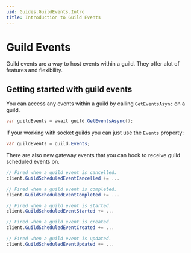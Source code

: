 ```yaml
---
uid: Guides.GuildEvents.Intro
title: Introduction to Guild Events
---
```


# Guild Events

Guild events are a way to host events within a guild. They offer alot of features and flexibility.

## Getting started with guild events

You can access any events within a guild by calling `GetEventsAsync` on a guild.

```cs
var guildEvents = await guild.GetEventsAsync();
```

If your working with socket guilds you can just use the `Events` property:

```cs
var guildEvents = guild.Events;
```

There are also new gateway events that you can hook to receive guild scheduled events on.

```cs
// Fired when a guild event is cancelled.
client.GuildScheduledEventCancelled += ...

// Fired when a guild event is completed.
client.GuildScheduledEventCompleted += ...

// Fired when a guild event is started.
client.GuildScheduledEventStarted += ...

// Fired when a guild event is created.
client.GuildScheduledEventCreated += ...

// Fired when a guild event is updated.
client.GuildScheduledEventUpdated += ...
```
